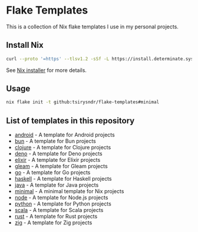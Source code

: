 # Flake Templates

This is a collection of Nix flake templates I use in my personal projects.

## Install Nix

```bash
curl --proto '=https' --tlsv1.2 -sSf -L https://install.determinate.systems/nix | sh -s -- install
```

See [Nix installer](https://github.com/DeterminateSystems/nix-installer) for more details.

## Usage
```bash
nix flake init -t github:tsirysndr/flake-templates#minimal
```

## List of templates in this repository

- [android](./android) - A template for Android projects
- [bun](./bun) - A template for Bun projects
- [clojure](./clojure) - A template for Clojure projects
- [deno](./deno) - A template for Deno projects
- [elixir](./elixir) - A template for Elixir projects
- [gleam](./gleam) - A template for Gleam projects
- [go](./go) - A template for Go projects
- [haskell](./haskell) - A template for Haskell projects
- [java](./java) - A template for Java projects
- [minimal](./minimal) - A minimal template for Nix projects
- [node](./node) - A template for Node.js projects
- [python](./python) - A template for Python projects
- [scala](./scala) - A template for Scala projects
- [rust](./rust) - A template for Rust projects
- [zig](./zig) - A template for Zig projects